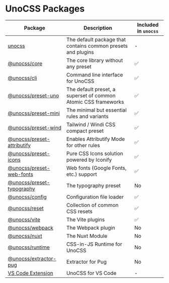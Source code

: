 # UnoCSS Packages

| Package | Description | Included in `unocss` |
| ------- | ----------- | -------------------- |
| [unocss](./unocss) | The default package that contains common presets and plugins | - |
| [@unocss/core](./core) | The core library without any preset | ✅ |
| [@unocss/cli](./cli) | Command line interface for UnoCSS | ✅ |
| [@unocss/preset-uno](./preset-uno) | The default preset, a superset of common Atomic CSS frameworks | ✅ |
| [@unocss/preset-mini](./preset-mini) | The minimal but essential rules and variants | ✅ |
| [@unocss/preset-wind](./preset-wind) | Tailwind / Windi CSS compact preset | ✅ |
| [@unocss/preset-attributify](./preset-attributify) | Enables Attributify Mode for other rules | ✅ |
| [@unocss/preset-icons](./preset-icons) | Pure CSS Icons solution powered by Iconify | ✅ |
| [@unocss/preset-web-fonts](./preset-web-fonts) | Web fonts (Google Fonts, etc.) support | ✅ |
| [@unocss/preset-typography](./preset-typography) | The typography preset | No |
| [@unocss/config](./config) | Configuration file loader | ✅ |
| [@unocss/reset](./reset) | Collection of common CSS resets | ✅ |
| [@unocss/vite](./vite) | The Vite plugins | ✅ |
| [@unocss/webpack](./webpack) | The Webpack plugin | No |
| [@unocss/nuxt](./nuxt) | The Nuxt Module | No |
| [@unocss/runtime](./runtime) | CSS-in-JS Runtime for UnoCSS | No |
| [@unocss/extractor-pug](./extractor-pug) | Extractor for Pug | No |
| [VS Code Extension](./vscode) | UnoCSS for VS Code | - |
